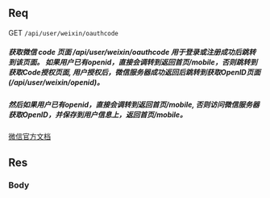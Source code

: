 ## Req

GET `/api/user/weixin/oauthcode`

##### 获取微信 code 页面 /api/user/weixin/oauthcode 用于登录或注册成功后跳转到该页面。 如果用户已有openid，直接会调转到返回首页/mobile，否则跳转到获取Code授权页面, 用户授权后，微信服务器成功返回后跳转到获取OpenID页面(/api/user/weixin/openid)。
##### 然后如果用户已有openid，直接会调转到返回首页/mobile, 否则访问微信服务器获取OpenID，并保存到用户信息上，返回首页/mobile。



[微信官方文档](http://mp.weixin.qq.com/wiki/17/c0f37d5704f0b64713d5d2c37b468d75.html)




## Res



### Body


